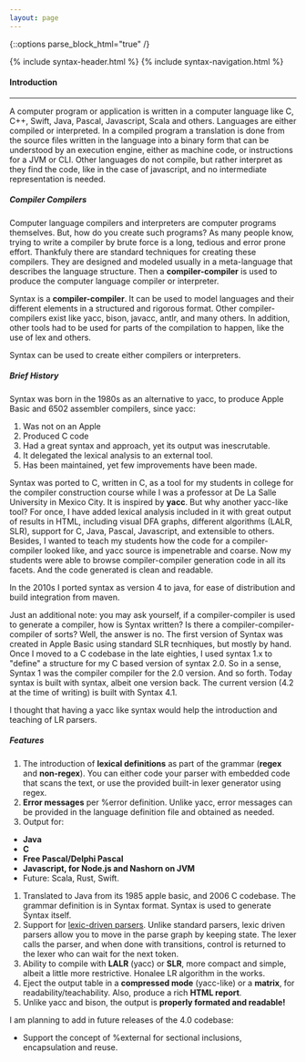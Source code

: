 ```yaml
---
layout: page
---
```


{::options parse_block_html="true" /}
<div class="syntax">
{% include syntax-header.html %}
{% include syntax-navigation.html %}

<div class="syntax-matter">

#### Introduction
---

A computer program or application is written in a computer language like C, C++, Swift, Java, Pascal, Javascript, Scala and others. Languages are either compiled or interpreted. In a compiled program a translation is done from the source files written in the language into a binary form that can be understood by an execution engine, either as machine code, or instructions for a JVM or CLI. Other languages do not compile, but rather interpret as they find the code, like in the case of javascript, and no intermediate representation is needed.

##### Compiler Compilers

Computer language compilers and interpreters are computer programs themselves. But, how do you create such programs? As many people know, trying to write a compiler by brute force is a long, tedious and error prone effort. Thankfuly there are standard techniques for creating these compilers. They are designed and modeled usually in a meta-language that describes the language structure. Then a **compiler-compiler** is used to produce the computer language compiler or interpreter.

Syntax is a **compiler-compiler**. It can be used to model languages and their different elements in a structured and rigorous format. Other compiler-compilers exist like yacc, bison, javacc, antlr, and many others. In addition, other tools had to be used for parts of the compilation to happen, like the use of lex and others. 

Syntax can be used to create either compilers or interpreters. 

##### Brief History

Syntax was born in the 1980s as an alternative to yacc, to produce Apple Basic and 6502 assembler compilers,  since yacc:

1. Was not on an Apple
2. Produced C code
3. Had a great syntax and approach, yet its output was inescrutable.
4. It delegated the lexical analysis to an external tool.
5. Has been maintained, yet few improvements have been made.

Syntax was ported to C, written in C, as a tool for my students in college for the compiler construction course while I was a professor at De La Salle University in Mexico City. It is inspired by **yacc**. But why another yacc-like tool? For once, I have added lexical analysis included in it with great output of results in HTML, including visual DFA graphs, different algorithms (LALR, SLR), support for C, Java, Pascal, Javascript, and extensible to others. Besides, I wanted to teach my students how the code for a compiler-compiler looked like, and yacc source is impenetrable and coarse. Now my students were able to browse compiler-compiler generation code in all its facets. And the code generated is clean and readable.

In the 2010s I ported syntax as version 4 to java, for ease of distribution and build integration from maven.

Just an additional note: you may ask yourself, if a compiler-compiler is used to generate a compiler, how is Syntax written? Is there a compiler-compiler-compiler of sorts? Well, the answer is no. The first version of Syntax was created in Apple Basic using standard SLR tecnhiques, but mostly by hand. Once I moved to a C codebase in the late eighties, I used syntax 1.x to "define" a structure for my C based version of syntax 2.0. So in a sense, Syntax 1 was the compiler compiler for the 2.0 version. And so forth. Today syntax is built with syntax, albeit one version back. The current version (4.2 at the time of writing) is built with Syntax 4.1.

I thought that having a yacc like syntax would help the introduction and teaching of LR parsers. 

##### Features

1. The introduction of **lexical definitions** as part of the grammar (**regex** and **non-regex**). You can either code your parser with embedded code that scans the text, or use the provided built-in lexer generator using regex.
1. **Error messages** per %error definition. Unlike yacc, error messages can be provided in the language definition file and obtained as needed.
1. Output for:
  * **Java**
  * **C**
  * **Free Pascal/Delphi Pascal**
  * **Javascript, for Node.js and Nashorn on JVM**
  * Future: Scala, Rust, Swift.
1. Translated to Java from its 1985 apple basic, and 2006 C codebase. The grammar definition is in Syntax format. Syntax is used to generate Syntax itself.
1. Support for <a href="{{ site.baseurl }}/syntax/lexdriven">lexic-driven parsers</a>. Unlike standard parsers, lexic driven parsers allow you to move in the parse graph by keeping state. The lexer calls the parser, and when done with transitions, control is returned to the lexer who can wait for the next token.
1. Ability to compile with **LALR** (yacc) or **SLR**, more compact and simple, albeit a little more restrictive. Honalee LR algorithm in the works.
1. Eject the output table in a **compressed mode** (yacc-like) or a **matrix**, for readability/teachability. Also, produce a rich **HTML report**.
1. Unlike yacc and bison, the output is **properly formated and readable!**

I am planning to add in future releases of the 4.0 codebase:

* Support the concept of %external for sectional inclusions, encapsulation and reuse.

</div>
</div>